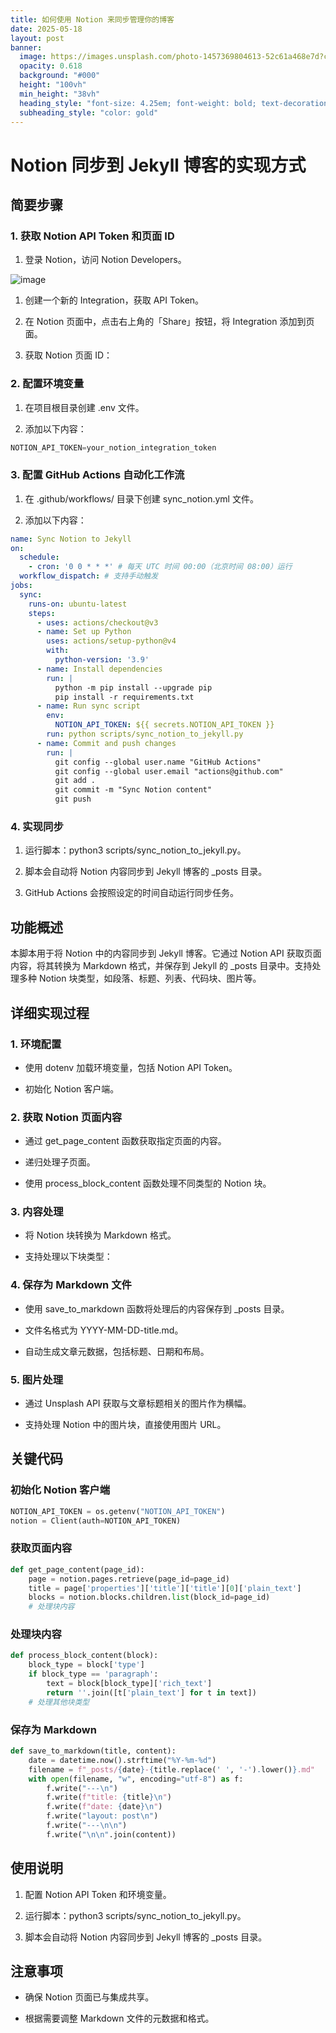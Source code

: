 ```yaml
---
title: 如何使用 Notion 来同步管理你的博客
date: 2025-05-18
layout: post
banner:
  image: https://images.unsplash.com/photo-1457369804613-52c61a468e7d?crop=entropy&cs=tinysrgb&fit=max&fm=jpg&ixid=M3w2OTIwMzJ8MHwxfHJhbmRvbXx8fHx8fHx8fDE3NDc2MDY3Mzh8&ixlib=rb-4.1.0&q=80&w=1080
  opacity: 0.618
  background: "#000"
  height: "100vh"
  min_height: "38vh"
  heading_style: "font-size: 4.25em; font-weight: bold; text-decoration: underline"
  subheading_style: "color: gold"
---
```


# Notion 同步到 Jekyll 博客的实现方式

## 简要步骤

### 1. 获取 Notion API Token 和页面 ID

1. 登录 Notion，访问 Notion Developers。

![image](https://prod-files-secure.s3.us-west-2.amazonaws.com/a7a0cc5a-89b9-4cda-8686-1fba0ca52f40/d19c1afe-dea5-4312-9333-786b0ba83054/image.png?X-Amz-Algorithm=AWS4-HMAC-SHA256&X-Amz-Content-Sha256=UNSIGNED-PAYLOAD&X-Amz-Credential=ASIAZI2LB466UTVAGODC%2F20250518%2Fus-west-2%2Fs3%2Faws4_request&X-Amz-Date=20250518T221858Z&X-Amz-Expires=3600&X-Amz-Security-Token=IQoJb3JpZ2luX2VjEMX%2F%2F%2F%2F%2F%2F%2F%2F%2F%2FwEaCXVzLXdlc3QtMiJGMEQCIFB7iJjC21xyTPC%2BC9oiy8JcKWlX0sMxLgHLrXDOcCvUAiAZcDCeVLvFHSZ%2BdZxwO67UNLcadd6KjZWoelUjPz35oyr%2FAwh%2BEAAaDDYzNzQyMzE4MzgwNSIM2rVr%2BLV58ZJOcpboKtwDK%2BLeS7VcdndV1RNQhEx3ZbfDX60ddO0NXhvFE0aHG5Zvy4vx5jbUOsT19O5kcIhdY9ygrsGyoliHjB7N914hmXdlPlt04XEyhOn5pPANTkVkwG%2FT7aaJJf24m6P%2B6SyLX9A3jN2CUjj0mEyh1g45th1ckMmU1XimzPoufRICqUi1AVSceDZVFEt0GqKEVzNG0ZYB7UhqOeFIyD73XyTY9lEqkPj%2FevtmHDrb4M%2Bjeabdt1xsibutl8UrDPZAV3e6uRggpYtb9CxRAFHP9QBV2gNfJ%2B01kHKP%2F5IXesN9%2FUKyJMKHuAeqgXeCnGkjv%2Bj6tPvVZ1uZd2r7kxMajnC5QQNhjhgwKghkNS2nYwcoAmUl5kVhRjeNg0NULf7wndiZtjqbkPFNsRpffLZE8fGMb7IgZPR6GQr2Agfv1U2l9iDgWsnGzUMjU4l0yY%2BYLs0ysir3JWSorVQVu%2BpozBuXwzXId26adkByadwwrw56MIhbnzRz2gwqBQpAuFqXpyES12bRpQjLo0r6PVtfplVpc6QLXy0Buvajriz9OebYBt4zCzUjwFeJhGpV3eWZRSM2K7VwJDRFODtJPpCHj3ZjmeD0Rkd21QSak4IWnQMA%2FQZ4WyxqyQCHFg2gnDgw8oWpwQY6pgFTVrbVwSyJ7bdOyvwp1n%2F4WigAUbG4ydzI7zi1Rv43H72ybIuUK48lPQYe7Wik3FZjRlMo%2B095AgFpOfWRIFNRhbcWo29H3cKPazqE6Ie1xRg4rIgQMakNI%2Bm4zM1jMuiOejuypxY2kmvNLJyNe5BXz95WNNg%2Fz3R6wu0GSUBwFwaYLv%2BHu8oZMjxh8L3SAWiWgp%2F8znvzyTP0vQ4%2Bkm5qegMvaKuV&X-Amz-Signature=b40e9cb0d3627c277813f0783a5cf077bce7972da182283a0880e61a69b612ec&X-Amz-SignedHeaders=host&x-id=GetObject)

1. 创建一个新的 Integration，获取 API Token。

1. 在 Notion 页面中，点击右上角的「Share」按钮，将 Integration 添加到页面。

1. 获取 Notion 页面 ID：


### 2. 配置环境变量

1. 在项目根目录创建 .env 文件。

1. 添加以下内容：

```javascript
NOTION_API_TOKEN=your_notion_integration_token
```

### 3. 配置 GitHub Actions 自动化工作流

1. 在 .github/workflows/ 目录下创建 sync_notion.yml 文件。

1. 添加以下内容：

```yaml
name: Sync Notion to Jekyll
on:
  schedule:
    - cron: '0 0 * * *' # 每天 UTC 时间 00:00（北京时间 08:00）运行
  workflow_dispatch: # 支持手动触发
jobs:
  sync:
    runs-on: ubuntu-latest
    steps:
      - uses: actions/checkout@v3
      - name: Set up Python
        uses: actions/setup-python@v4
        with:
          python-version: '3.9'
      - name: Install dependencies
        run: |
          python -m pip install --upgrade pip
          pip install -r requirements.txt
      - name: Run sync script
        env:
          NOTION_API_TOKEN: ${{ secrets.NOTION_API_TOKEN }}
        run: python scripts/sync_notion_to_jekyll.py
      - name: Commit and push changes
        run: |
          git config --global user.name "GitHub Actions"
          git config --global user.email "actions@github.com"
          git add .
          git commit -m "Sync Notion content"
          git push
```

### 4. 实现同步

1. 运行脚本：python3 scripts/sync_notion_to_jekyll.py。

1. 脚本会自动将 Notion 内容同步到 Jekyll 博客的 _posts 目录。

1. GitHub Actions 会按照设定的时间自动运行同步任务。

## 功能概述

本脚本用于将 Notion 中的内容同步到 Jekyll 博客。它通过 Notion API 获取页面内容，将其转换为 Markdown 格式，并保存到 Jekyll 的 _posts 目录中。支持处理多种 Notion 块类型，如段落、标题、列表、代码块、图片等。

## 详细实现过程

### 1. 环境配置

- 使用 dotenv 加载环境变量，包括 Notion API Token。

- 初始化 Notion 客户端。

### 2. 获取 Notion 页面内容

- 通过 get_page_content 函数获取指定页面的内容。

- 递归处理子页面。

- 使用 process_block_content 函数处理不同类型的 Notion 块。

### 3. 内容处理

- 将 Notion 块转换为 Markdown 格式。

- 支持处理以下块类型：


### 4. 保存为 Markdown 文件

- 使用 save_to_markdown 函数将处理后的内容保存到 _posts 目录。

- 文件名格式为 YYYY-MM-DD-title.md。

- 自动生成文章元数据，包括标题、日期和布局。

### 5. 图片处理

- 通过 Unsplash API 获取与文章标题相关的图片作为横幅。

- 支持处理 Notion 中的图片块，直接使用图片 URL。

## 关键代码

### 初始化 Notion 客户端

```python
NOTION_API_TOKEN = os.getenv("NOTION_API_TOKEN")
notion = Client(auth=NOTION_API_TOKEN)
```

### 获取页面内容

```python
def get_page_content(page_id):
    page = notion.pages.retrieve(page_id=page_id)
    title = page['properties']['title']['title'][0]['plain_text']
    blocks = notion.blocks.children.list(block_id=page_id)
    # 处理块内容
```

### 处理块内容

```python
def process_block_content(block):
    block_type = block['type']
    if block_type == 'paragraph':
        text = block[block_type]['rich_text']
        return ''.join([t['plain_text'] for t in text])
    # 处理其他块类型
```

### 保存为 Markdown

```python
def save_to_markdown(title, content):
    date = datetime.now().strftime("%Y-%m-%d")
    filename = f"_posts/{date}-{title.replace(' ', '-').lower()}.md"
    with open(filename, "w", encoding="utf-8") as f:
        f.write("---\n")
        f.write(f"title: {title}\n")
        f.write(f"date: {date}\n")
        f.write("layout: post\n")
        f.write("---\n\n")
        f.write("\n\n".join(content))
```

## 使用说明

1. 配置 Notion API Token 和环境变量。

1. 运行脚本：python3 scripts/sync_notion_to_jekyll.py。

1. 脚本会自动将 Notion 内容同步到 Jekyll 博客的 _posts 目录。

## 注意事项

- 确保 Notion 页面已与集成共享。

- 根据需要调整 Markdown 文件的元数据和格式。